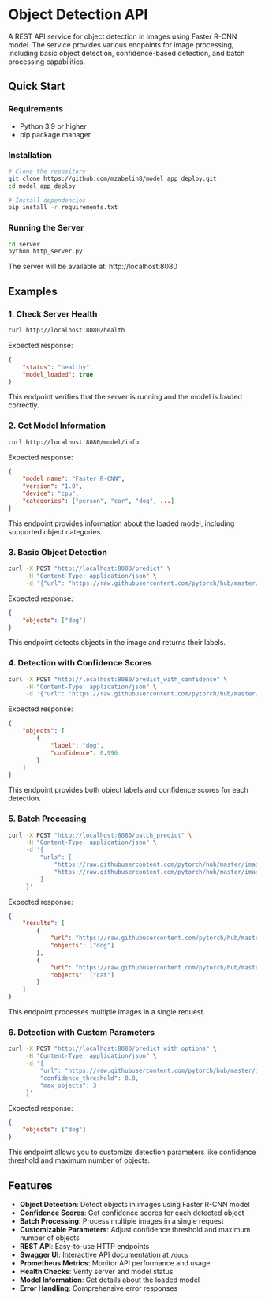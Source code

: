 # Object Detection API

A REST API service for object detection in images using Faster R-CNN model. The service provides various endpoints for image processing, including basic object detection, confidence-based detection, and batch processing capabilities.

## Quick Start

### Requirements
- Python 3.9 or higher
- pip package manager

### Installation
```bash
# Clone the repository
git clone https://github.com/mzabelin8/model_app_deploy.git
cd model_app_deploy

# Install dependencies
pip install -r requirements.txt
```

### Running the Server
```bash
cd server
python http_server.py
```

The server will be available at: http://localhost:8080

## Examples

### 1. Check Server Health
```bash
curl http://localhost:8080/health
```
Expected response:
```json
{
    "status": "healthy",
    "model_loaded": true
}
```
This endpoint verifies that the server is running and the model is loaded correctly.

### 2. Get Model Information
```bash
curl http://localhost:8080/model/info
```
Expected response:
```json
{
    "model_name": "Faster R-CNN",
    "version": "1.0",
    "device": "cpu",
    "categories": ["person", "car", "dog", ...]
}
```
This endpoint provides information about the loaded model, including supported object categories.

### 3. Basic Object Detection
```bash
curl -X POST "http://localhost:8080/predict" \
     -H "Content-Type: application/json" \
     -d '{"url": "https://raw.githubusercontent.com/pytorch/hub/master/images/dog.jpg"}'
```
Expected response:
```json
{
    "objects": ["dog"]
}
```
This endpoint detects objects in the image and returns their labels.

### 4. Detection with Confidence Scores
```bash
curl -X POST "http://localhost:8080/predict_with_confidence" \
     -H "Content-Type: application/json" \
     -d '{"url": "https://raw.githubusercontent.com/pytorch/hub/master/images/dog.jpg"}'
```
Expected response:
```json
{
    "objects": [
        {
            "label": "dog",
            "confidence": 0.996
        }
    ]
}
```
This endpoint provides both object labels and confidence scores for each detection.

### 5. Batch Processing
```bash
curl -X POST "http://localhost:8080/batch_predict" \
     -H "Content-Type: application/json" \
     -d '{
         "urls": [
             "https://raw.githubusercontent.com/pytorch/hub/master/images/dog.jpg",
             "https://raw.githubusercontent.com/pytorch/hub/master/images/cat.jpg"
         ]
     }'
```
Expected response:
```json
{
    "results": [
        {
            "url": "https://raw.githubusercontent.com/pytorch/hub/master/images/dog.jpg",
            "objects": ["dog"]
        },
        {
            "url": "https://raw.githubusercontent.com/pytorch/hub/master/images/cat.jpg",
            "objects": ["cat"]
        }
    ]
}
```
This endpoint processes multiple images in a single request.

### 6. Detection with Custom Parameters
```bash
curl -X POST "http://localhost:8080/predict_with_options" \
     -H "Content-Type: application/json" \
     -d '{
         "url": "https://raw.githubusercontent.com/pytorch/hub/master/images/dog.jpg",
         "confidence_threshold": 0.8,
         "max_objects": 3
     }'
```
Expected response:
```json
{
    "objects": ["dog"]
}
```
This endpoint allows you to customize detection parameters like confidence threshold and maximum number of objects.

## Features

- **Object Detection**: Detect objects in images using Faster R-CNN model
- **Confidence Scores**: Get confidence scores for each detected object
- **Batch Processing**: Process multiple images in a single request
- **Customizable Parameters**: Adjust confidence threshold and maximum number of objects
- **REST API**: Easy-to-use HTTP endpoints
- **Swagger UI**: Interactive API documentation at `/docs`
- **Prometheus Metrics**: Monitor API performance and usage
- **Health Checks**: Verify server and model status
- **Model Information**: Get details about the loaded model
- **Error Handling**: Comprehensive error responses
